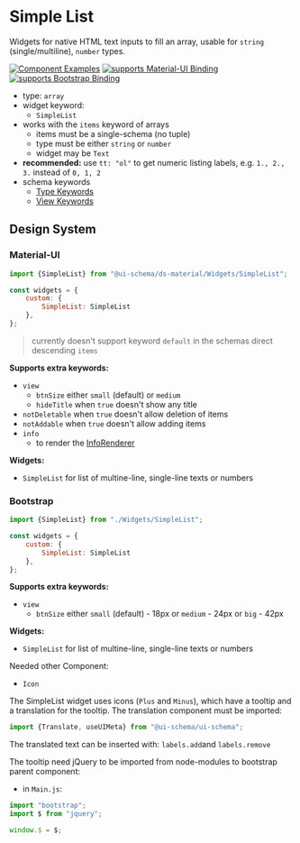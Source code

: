 # Simple List

Widgets for native HTML text inputs to fill an array, usable for `string` (single/multiline), `number` types.

[![Component Examples](https://img.shields.io/badge/Examples-green?labelColor=1d3d39&color=1a6754&logoColor=ffffff&style=flat-square&logo=plex)](#demo-ui-generator) [![supports Material-UI Binding](https://img.shields.io/badge/Material-green?labelColor=1a237e&color=0d47a1&logoColor=ffffff&style=flat-square&logo=mui)](#material-ui) [![supports Bootstrap Binding](https://img.shields.io/badge/Bootstrap-green?labelColor=3C2B57&color=563D7C&logoColor=ffffff&style=flat-square&logo=bootstrap)](#bootstrap)

- type: `array`
- widget keyword:
    - `SimpleList`
- works with the `items` keyword of arrays
    - items must be a single-schema (no tuple)
    - type must be either `string` or `number`
    - widget may be `Text`
- **recommended:** use `tt: "ol"` to get numeric listing labels, e.g. `1., 2., 3.` instead of `0, 1, 2`
- schema keywords
    - [Type Keywords](/docs/schema#type-array)
    - [View Keywords](/docs/schema#view-keyword)

## Design System

### Material-UI

```js
import {SimpleList} from "@ui-schema/ds-material/Widgets/SimpleList";

const widgets = {
    custom: {
        SimpleList: SimpleList
    },
};
```

> currently doesn't support keyword `default` in the schemas direct descending `items`

**Supports extra keywords:**

- `view`
    - `btnSize` either `small` (default) or `medium`
    - `hideTitle` when `true` doesn't show any title
- `notDeletable` when `true` doesn't allow deletion of items
- `notAddable` when `true` doesn't allow adding items
- `info`
    - to render the [InfoRenderer](/docs/ds-material/Component/InfoRenderer)

**Widgets:**

- `SimpleList` for list of multine-line, single-line texts or numbers

### Bootstrap

```js
import {SimpleList} from "./Widgets/SimpleList";

const widgets = {
    custom: {
        SimpleList: SimpleList
    },
};
```

**Supports extra keywords:**

- `view`
    - `btnSize` either `small` (default) - 18px or `medium` - 24px or `big` - 42px

**Widgets:**

- `SimpleList` for list of multine-line, single-line texts or numbers

Needed other Component:

- `Icon`

The SimpleList widget uses icons (`Plus` and `Minus`), which have a tooltip and a translation for the tooltip. The translation component must be imported:

```js
import {Translate, useUIMeta} from "@ui-schema/ui-schema";
```

The translated text can be inserted with: `labels.add`and `labels.remove`

The tooltip need jQuery to be imported from node-modules to bootstrap parent component:

- in `Main.js`:

```js
import "bootstrap";
import $ from "jquery";

window.$ = $;
```





